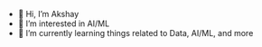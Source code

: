 - 👋 Hi, I’m Akshay
- 👀 I’m interested in AI/ML
- 🌱 I’m currently learning things related to Data, AI/ML, and more

<!---
- 💞️ I’m looking to collaborate on
- 📫 How to reach me ...
--->

<!---
toshniwalakshay/toshniwalakshay is a ✨ special ✨ repository because its `README.md` (this file) appears on your GitHub profile.
You can click the Preview link to take a look at your changes.
--->
